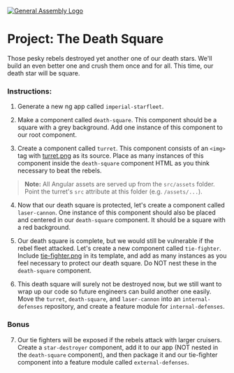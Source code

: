 [![General Assembly Logo](https://camo.githubusercontent.com/1a91b05b8f4d44b5bbfb83abac2b0996d8e26c92/687474703a2f2f692e696d6775722e636f6d2f6b6538555354712e706e67)](https://generalassemb.ly/education/web-development-immersive)

# Project: The Death Square

Those pesky rebels destroyed yet another one of our death stars. We'll build an even better one and crush them once and for all. This time, our death star will be square.

### Instructions:

1. Generate a new ng app called `imperial-starfleet`.

2. Make a component called `death-square`. This component should be a square with a grey background. Add one instance of this component to our root component.

3. Create a component called `turret`. This component consists of an `<img>` tag with [turret.png](images/turret.png) as its source. Place as many instances of this component inside the `death-square` component HTML as you think necessary to beat the rebels.

>**Note:** All Angular assets are served up from the `src/assets` folder. Point the turret's `src` attribute at this folder (e.g. `/assets/...`).

4. Now that our death square is protected, let's create a component called `laser-cannon`. One instance of this component should also be placed and centered in our `death-square` component. It should be a square with a red background. 

5. Our death square is complete, but we would still be vulnerable if the rebel fleet attacked. Let's create a new component called `tie-fighter`. Include [tie-fighter.png](images/tie-fighter.png) in its template, and add as many instances as you feel necessary to protect our death square. Do NOT nest these in the `death-square` component.

6. This death square will surely not be destroyed now, but we still want to wrap up our code so future engineers can build another one easily. Move the `turret`, `death-square`, and `laser-cannon` into an `internal-defenses` repository, and create a feature module for `internal-defenses`.

### Bonus

7. Our tie fighters will be exposed if the rebels attack with larger cruisers. Create a `star-destroyer` component, add it to our app (NOT nested in the `death-square` component), and then package it and our tie-fighter component into a feature module called `external-defenses`.

